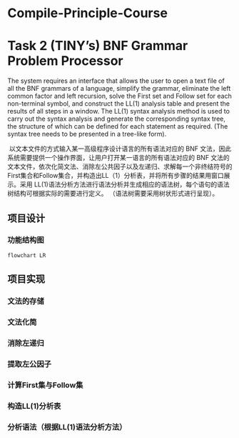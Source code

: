 # Compile-Principle-Course



# Task 2 (TINY’s) BNF Grammar Problem Processor

   The system requires an interface that allows the user to open a text file of all the BNF grammars of a language, simplify the grammar, eliminate the left common factor and left recursion, solve the First set and Follow set for each non-terminal symbol, and construct the LL(1) analysis table and present the results of all steps in a window. The LL(1) syntax analysis method is used to carry out the syntax analysis and generate the corresponding syntax tree, the structure of which can be defined for each statement as required. (The syntax tree needs to be presented in a tree-like form).

​      以文本文件的方式输入某一高级程序设计语言的所有语法对应的 BNF 文法，因此系统需要提供一个操作界面，让用户打开某一语言的所有语法对应的 BNF 文法的文本文件，依次化简文法、消除左公共因子以及左递归、求解每一个非终结符号的First集合和Follow集合，并构造出LL（1）分析表，并将所有步骤的结果用窗口展示。采用 LL(1)语法分析方法进行语法分析并生成相应的语法树，每个语句的语法树结构可根据实际的需要进行定义。 （语法树需要采用树状形式进行呈现）。



## 项目设计

### 功能结构图

```mermaid
flowchart LR

```



## 项目实现

### 文法的存储

### 文法化简

### 消除左递归

### 提取左公因子

### 计算First集与Follow集

### 构造LL(1)分析表

### 分析语法（根据LL(1)语法分析方法）

